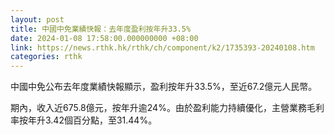 ```yaml
---
layout: post
title: 中國中免業績快報：去年度盈利按年升33.5%
date: 2024-01-08 17:58:00.000000000 +08:00
link: https://news.rthk.hk/rthk/ch/component/k2/1735393-20240108.htm
categories: rthk
---
```


中國中免公布去年度業績快報顯示，盈利按年升33.5%，至近67.2億元人民幣。

期內，收入近675.8億元，按年升逾24%。由於盈利能力持續優化，主營業務毛利率按年升3.42個百分點，至31.44%。

